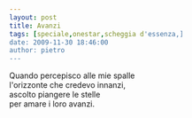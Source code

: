 ```yaml
---
layout: post
title: Avanzi
tags: [speciale,onestar,scheggia d'essenza,]
date: 2009-11-30 18:46:00
author: pietro
---
```

Quando percepisco alle mie spalle<br/>l'orizzonte che credevo innanzi,<br/>ascolto piangere le stelle<br/>per amare i loro avanzi.
